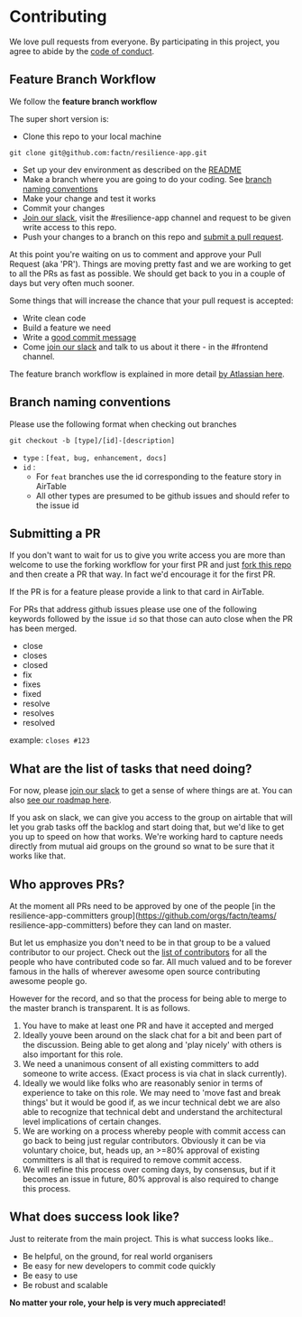 # Contributing

We love pull requests from everyone. By participating in this project, you
agree to abide by the [code of conduct].

[code of conduct]: /CODE_OF_CONDUCT.md

## Feature Branch Workflow

We follow the **feature branch workflow**

The super short version is:

- Clone this repo to your local machine

```
git clone git@github.com:factn/resilience-app.git
```

- Set up your dev environment as described on the [README](https://github.com/factn/resilience-app/blob/master/README.md)
- Make a branch where you are going to do your coding. See [branch naming conventions](#branch-naming-conventions)
- Make your change and test it works
- Commit your changes
- [Join our slack], visit the #resilience-app channel and request to be given write access to this repo.
- Push your changes to a branch on this repo and [submit a pull request](#submitting-a-pr).

At this point you're waiting on us to comment and approve your Pull Request (aka 'PR'). Things are moving pretty fast and we are working to get to all the PRs as fast as possible. We should get back to you in a couple of days but very often much sooner.

Some things that will increase the chance that your pull request is accepted:

- Write clean code
- Build a feature we need
- Write a [good commit message][commit]
- Come [join our slack] and talk to us about it there - in the #frontend channel.

The feature branch workflow is explained in more detail [by Atlassian here].

[commit]: http://tbaggery.com/2008/04/19/a-note-about-git-commit-messages.html
[pr]: https://github.com/factn/resilience-app/compare
[by atlassian here]: https://www.atlassian.com/git/tutorials/comparing-workflows/feature-branch-workflow
[readme]: https://github.com/factn/resilience-app/blob/master/README.md
[join our slack]: https://bit.ly/join_mutualaid_slack

## Branch naming conventions

Please use the following format when checking out branches

```
git checkout -b [type]/[id]-[description]
```

- `type` : `[feat, bug, enhancement, docs]`
- `id` :
  - For `feat` branches use the id corresponding to the feature story in AirTable
  - All other types are presumed to be github issues and should refer to the issue id

## Submitting a PR

If you don't want to wait for us to give you write access you are more than welcome to use the forking workflow for your first PR and just [fork this repo](https://guides.github.com/activities/forking/) and then create a PR that way.
In fact we'd encourage it for the first PR.

If the PR is for a feature please provide a link to that card in AirTable.

For PRs that address github issues please use one of the following keywords followed by the issue `id` so that those can auto close when the PR has been merged.

- close
- closes
- closed
- fix
- fixes
- fixed
- resolve
- resolves
- resolved

example: `closes #123`

## What are the list of tasks that need doing?

For now, please [join our slack] to get a sense of where things are at. You can also [see our roadmap here](https://airtable.com/invite/l?inviteId=invAIFQQVcucfXfWx&inviteToken=a9ca21ad9b07a25b40d520f6c43855b006dd83b61cdccbb38799dcac551a4b0d).

If you ask on slack, we can give you access to the group on airtable that will let you grab tasks off the backlog and start doing that, but we'd like to get you up to speed on how that works. We're working hard to capture needs directly from mutual aid groups on the ground so wnat to be sure that it works like that.

## Who approves PRs?

At the moment all PRs need to be approved by one of the people [in the resilience-app-committers group](https://github.com/orgs/factn/teams/ resilience-app-committers) before they can land on master.

But let us emphasize you don't need to be in that group to be a valued contributor to our project. Check out the [list of contributors](https://github.com/factn/resilience-app/graphs/contributors) for all the people who have contributed code so far. All much valued and to be forever famous in the halls of wherever awesome open source contributing awesome people go.

However for the record, and so that the process for being able to merge to the master branch is transparent. It is as follows.

1. You have to make at least one PR and have it accepted and merged
2. Ideally youve been around on the slack chat for a bit and been part of the discussion. Being able to get along and 'play nicely' with others is also important for this role.
3. We need a unanimous consent of all existing committers to add someone to write access. (Exact process is via chat in slack currently).
4. Ideally we would like folks who are reasonably senior in terms of experience to take on this role. We may need to 'move fast and break things' but it would be good if, as we incur technical debt we are also able to recognize that technical debt and understand the architectural level implications of certain changes.
5. We are working on a process whereby people with commit access can go back to being just regular contributors. Obviously it can be via voluntary choice, but, heads up, an >=80% approval of existing committers is all that is required to remove commit access.
6. We will refine this process over coming days, by consensus, but if it becomes an issue in future, 80% approval is also required to change this process.

## What does success look like?

Just to reiterate from the main project. This is what success looks like..

- Be helpful, on the ground, for real world organisers
- Be easy for new developers to commit code quickly
- Be easy to use
- Be robust and scalable

**No matter your role, your help is very much appreciated!**
